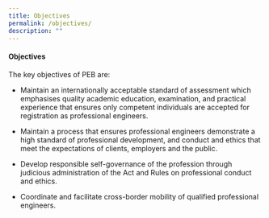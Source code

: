 ```yaml
---
title: Objectives
permalink: /objectives/
description: ""
---
```

#### Objectives

The key objectives of PEB are:

*   Maintain an internationally acceptable standard of assessment which emphasises quality academic education, examination, and practical experience that ensures only competent individuals are accepted for registration as professional engineers.
    
*   Maintain a process that ensures professional engineers demonstrate a high standard of professional development, and conduct and ethics that meet the expectations of clients, employers and the public.
    
*   Develop responsible self-governance of the profession through judicious administration of the Act and Rules on professional conduct and ethics.
    
*   Coordinate and facilitate cross-border mobility of qualified professional engineers.